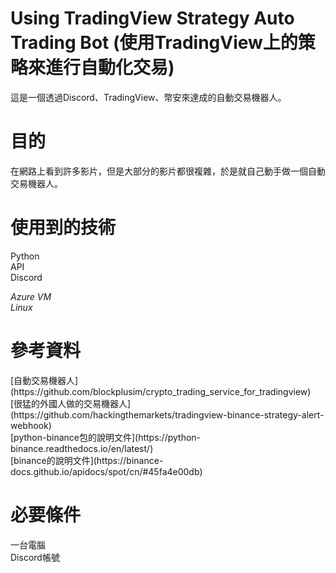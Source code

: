 # Using TradingView Strategy Auto Trading Bot (使用TradingView上的策略來進行自動化交易)
這是一個透過Discord、TradingView、幣安來達成的自動交易機器人。
<h1>目的</h1>
在網路上看到許多影片，但是大部分的影片都很複雜，於是就自己動手做一個自動交易機器人。
<h1>使用到的技術</h1>
Python</br>
API</br>
Discord</br>

*Azure VM*</br>
*Linux*

<h1>參考資料</h1>
[自動交易機器人](https://github.com/blockplusim/crypto_trading_service_for_tradingview)</br>
[很猛的外國人做的交易機器人](https://github.com/hackingthemarkets/tradingview-binance-strategy-alert-webhook)</br>
[python-binance包的說明文件](https://python-binance.readthedocs.io/en/latest/)</br>
[binance的說明文件](https://binance-docs.github.io/apidocs/spot/cn/#45fa4e00db)</br>

<h1>必要條件</h1>
一台電腦</br>
Discord帳號</br>
